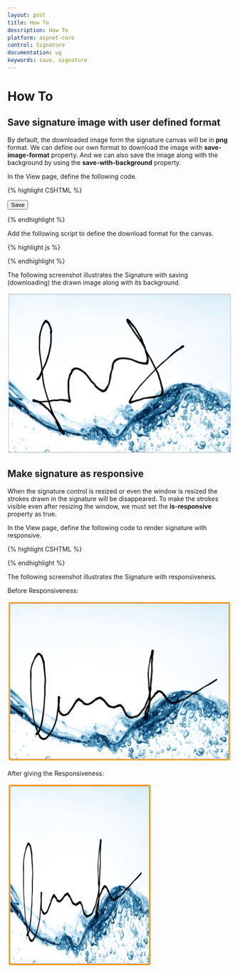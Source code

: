 ```yaml
---
layout: post
title: How To
description: How To
platform: aspnet-core
control: Signature
documentation: ug
keywords: save, signature
---
```


# How To

## Save signature image with user defined format

By default, the downloaded image form the signature canvas will be in **png** format. We can define our own format to download the image with **save-image-format** property. And we can also save the image along with the background by using the **save-with-background** property.

In the View page, define the following code.

{% highlight CSHTML %}


<ej-signature id="mysign" height="400px" width="500" stroke-width="3" background-image="../images/water.png" is-responsive="true" save-with-background="true" />

<a id="download">
    <input id="signsave" class="e-btn" type="button" value="Save" />
</a>

{% endhighlight %}

Add the following script to define the download format for the canvas.

{% highlight js %}

<script type="text/javascript">
        $(function () {
            
            $("#signsave").ejButton({
                size: "normal",
                showRoundedCorner: true,
            });
            var client = document.getElementById('download');
            if (client.addEventListener)
                client.addEventListener('click', downloadClient, false);
            else
                client.attachEvent('onclick', downloadClient, false);

            function downloadClient(e) {
                var sign = $("signature").ejSignature("instance");
                sign.option("saveImageFormat", "jpg")                   // set the save image format dynamically
                this.download = "Signature." + sign.model.saveImageFormat + "";
                var div = $("signature");
                var canvas = div["children"]()[0];
                this.href = canvas.toDataURL("image/" + sign.model.saveImageFormat + "", 1.0);
            }
        });

    </script>

{% endhighlight %}


The following screenshot illustrates the Signature with saving (downloading) the drawn image along with its background.

![](how_to_images\savesignatureimagewithuserdefinedformat_img1.png)

## Make signature as responsive

When the signature control is resized or even the window is resized the strokes drawn in the signature will be disappeared. To make the strokes visible even after resizing the window, we must set the **is-responsive** property as true.

In the View page, define the following code to render signature with responsive.

{% highlight CSHTML %}

<ej-signature id="mysign"  is-responsive="true"/>

{% endhighlight %}


The following screenshot illustrates the Signature with responsiveness.

Before Responsiveness:

![](how_to_images\makesignatureasresponsive_img1.png)

After giving the Responsiveness:

![](how_to_images\makesignatureasresponsive_img2.png)

